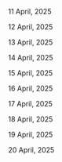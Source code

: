 11 April, 2025

12 April, 2025

13 April, 2025

14 April, 2025

15 April, 2025

16 April, 2025

17 April, 2025

18 April, 2025

19 April, 2025

20 April, 2025